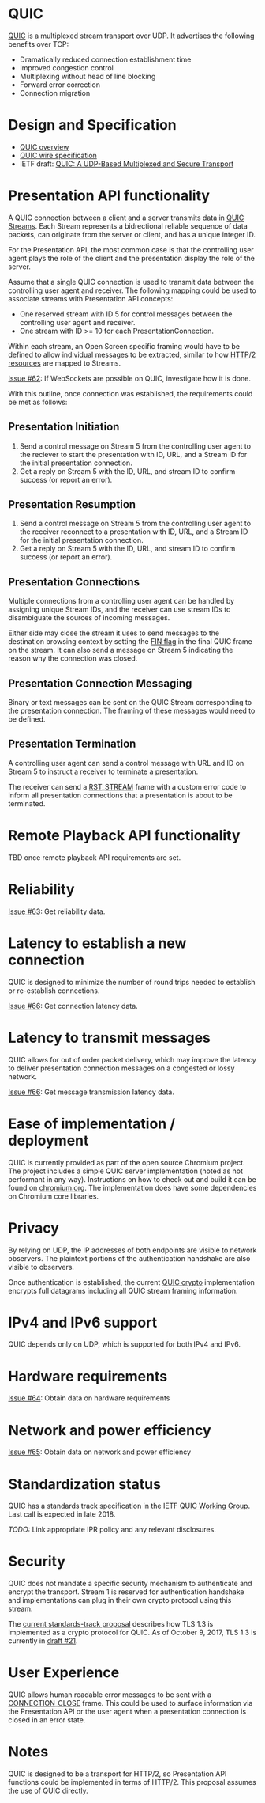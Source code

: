 # QUIC

[QUIC](https://www.chromium.org/quic) is a multiplexed stream transport over
UDP.  It advertises the following benefits over TCP:

- Dramatically reduced connection establishment time
- Improved congestion control
- Multiplexing without head of line blocking
- Forward error correction
- Connection migration

# Design and Specification

- [QUIC overview](https://docs.google.com/document/d/1gY9-YNDNAB1eip-RTPbqphgySwSNSDHLq9D5Bty4FSU/edit)
- [QUIC wire specification](https://docs.google.com/document/d/1WJvyZflAO2pq77yOLbp9NsGjC1CHetAXV8I0fQe-B_U/edit)
- IETF draft: [QUIC: A UDP-Based Multiplexed and Secure Transport](https://tools.ietf.org/html/draft-ietf-quic-transport-00)

# Presentation API functionality

A QUIC connection between a client and a server transmits data in
[QUIC Streams](https://tools.ietf.org/html/draft-ietf-quic-transport-00#section-6.1).
Each Stream represents a bidrectional reliable sequence of data packets, can
originate from the server or client, and has a unique integer ID.

For the Presentation API, the most common case is that the controlling user
agent plays the role of the client and the presentation display the role of the
server.

Assume that a single QUIC connection is used to transmit data between the
controlling user agent and receiver.  The following mapping could be used to
associate streams with Presentation API concepts:

- One reserved stream with ID 5 for control messages between the controlling
  user agent and receiver.
- One stream with ID >= 10 for each PresentationConnection.

Within each stream, an Open Screen specific framing would have to be defined to
allow individual messages to be extracted, similar to how
[HTTP/2 resources](https://tools.ietf.org/html/draft-ietf-quic-http-00)
are mapped to Streams.

[Issue #62](../../issues/62): If WebSockets are possible on QUIC, investigate how it is done.

With this outline, once connection was established, the requirements could be
met as follows:

## Presentation Initiation

1. Send a control message on Stream 5 from the controlling user agent to the
   reciever to start the presentation with ID, URL, and a Stream ID for the
   initial presentation connection.
2. Get a reply on Stream 5 with the ID, URL, and stream ID to confirm success
   (or report an error).

## Presentation Resumption

1. Send a control message on Stream 5 from the controlling user agent to the
   receiver reconnect to a presentation with ID, URL, and a Stream ID for the
   initial presentation connection.
2. Get a reply on Stream 5 with the ID, URL, and stream ID to confirm success
   (or report an error).

## Presentation Connections

Multiple connections from a controlling user agent can be handled by assigning
unique Stream IDs, and the receiver can use stream IDs to disambiguate the
sources of incoming messages.

Either side may close the stream it uses to send messages to the destination
browsing context by setting the
[FIN flag](https://tools.ietf.org/html/draft-ietf-quic-transport-00#section-8.1)
in the final QUIC frame on the stream. It can also send a message on Stream 5
indicating the reason why the connection was closed.

## Presentation Connection Messaging

Binary or text messages can be sent on the QUIC Stream corresponding to the
presentation connection.  The framing of these messages would need to be
defined.

## Presentation Termination

A controlling user agent can send a control message with URL and ID on Stream 5
to instruct a receiver to terminate a presentation.

The receiver can send a
[RST_STREAM](https://tools.ietf.org/html/draft-ietf-quic-transport-00#section-6.6)
frame with a custom error code to inform all presentation connections that a
presentation is about to be terminated.

# Remote Playback API functionality

TBD once remote playback API requirements are set.

# Reliability

[Issue #63](../../issues/63): Get reliability data.

# Latency to establish a new connection

QUIC is designed to minimize the number of round trips needed to establish or
re-establish connections.

[Issue #66](../../issues/66): Get connection latency data.

# Latency to transmit messages

QUIC allows for out of order packet delivery, which may improve the latency to
deliver presentation connection messages on a congested or lossy network.

[Issue #66](../../issues/66): Get message transmission latency data.

# Ease of implementation / deployment

QUIC is currently provided as part of the open source Chromium project.  The
project includes a simple QUIC server implementation (noted as not performant in
any way).  Instructions on how to check out and build it can be found
on [chromium.org](https://www.chromium.org/quic/playing-with-quic).  The
implementation does have some dependencies on Chromium core
libraries.

# Privacy

By relying on UDP, the IP addresses of both endpoints are visible to network
observers.  The plaintext portions of the authentication handshake are also
visible to observers.

Once authentication is established, the current [QUIC
crypto](https://docs.google.com/document/d/1g5nIXAIkN_Y-7XJW5K45IblHd_L2f5LTaDUDwvZ5L6g/edit)
implementation encrypts full datagrams including all QUIC stream framing
information.

# IPv4 and IPv6 support

QUIC depends only on UDP, which is supported for both IPv4 and IPv6.

# Hardware requirements

[Issue #64](../../issues/64): Obtain data on hardware requirements

# Network and power efficiency

[Issue #65](../../issues/65): Obtain data on network and power efficiency

# Standardization status

QUIC has a standards track specification in the
IETF [QUIC Working Group](https://datatracker.ietf.org/wg/quic/charter/).  Last
call is expected in late 2018.

*TODO:* Link appropriate IPR policy and any relevant disclosures.

# Security

QUIC does not mandate a specific security mechanism to authenticate and encrypt
the transport.  Stream 1 is reserved for authentication handshake and
implementations can plug in their own crypto protocol using this stream.

The
[current standards-track proposal](https://tools.ietf.org/html/draft-ietf-quic-tls-06)
describes how TLS 1.3 is implemented as a crypto protocol for QUIC.  As of
October 9, 2017, TLS 1.3 is currently in
[draft #21](https://tools.ietf.org/html/draft-ietf-tls-tls13-21).

# User Experience

QUIC allows human readable error messages to be sent with a
[CONNECTION_CLOSE](https://tools.ietf.org/html/draft-ietf-quic-transport-00#section-6.9)
frame.  This could be used to surface information via the Presentation API or
the user agent when a presentation connection is closed in an error state.

# Notes

QUIC is designed to be a transport for HTTP/2, so Presentation API functions
could be implemented in terms of HTTP/2.  This proposal assumes the use of
QUIC directly.
